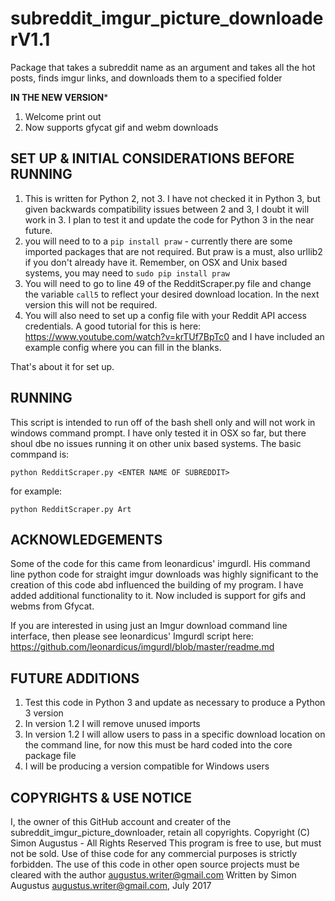 # subreddit_imgur_picture_downloaderV1.1
Package that takes a subreddit name as an argument and takes all the hot posts, finds imgur links, and downloads them to a specified folder

************IN THE NEW VERSION*************
1. Welcome print out
2. Now supports gfycat gif and webm downloads

## SET UP & INITIAL CONSIDERATIONS BEFORE RUNNING 
1. This is written for Python 2, not 3. I have not checked it in Python 3, but given backwards compatibility issues between 2 and 3, I doubt it will work in 3. I plan to test it and update the code for Python 3 in the near future.
2. you will need to to a `pip install praw` - currently there are some imported packages that are not required. But praw is a must, also urllib2 if you don't already have it. Remember, on OSX and Unix based systems, you may need to `sudo pip install praw`
3. You will need to go to line 49 of the RedditScraper.py file and change the variable `call5` to reflect your desired download location. In the next version this will not be required.
4. You will also need to set up a config file with your Reddit API access credentials. A good tutorial for this is here: https://www.youtube.com/watch?v=krTUf7BpTc0 and I have included an example config where you can fill in the blanks.

That's about it for set up. 

## RUNNING
This script is intended to run off of the bash shell only and will not work in windows command prompt. I have only tested it in OSX so far, but there shoul dbe no issues running it on other unix based systems.
The basic commpand is:

  `python RedditScraper.py <ENTER NAME OF SUBREDDIT>`
  
for example:

  `python RedditScraper.py Art`
  
## ACKNOWLEDGEMENTS

Some of the code for this came from leonardicus' imgurdl. His command line python code for straight imgur downloads was highly significant to the creation of this code abd influenced the building of my program. I have added additional functionality to it. Now included is support for gifs and webms from Gfycat.

If you are interested in using just an Imgur download command line interface, then please see leonardicus' Imgurdl script here: https://github.com/leonardicus/imgurdl/blob/master/readme.md

## FUTURE ADDITIONS
1. Test this code in Python 3 and update as necessary to produce a Python 3 version
2. In version 1.2 I will remove unused imports
3. In version 1.2 I will allow users to pass in a specific download location on the command line, for now this must be hard coded into the core package file
4. I will be producing a version compatible for Windows users

## COPYRIGHTS & USE NOTICE
I, the owner of this GitHub account and creater of the subreddit_imgur_picture_downloader, retain all copyrights.
Copyright (C) Simon Augustus - All Rights Reserved
This program is free to use, but must not be sold. Use of thise code for any commercial purposes is strictly forbidden.
The use of this code in other open source projects must be cleared with the author augustus.writer@gmail.com
Written by Simon Augustus <augustus.writer@gmail.com>, July 2017
